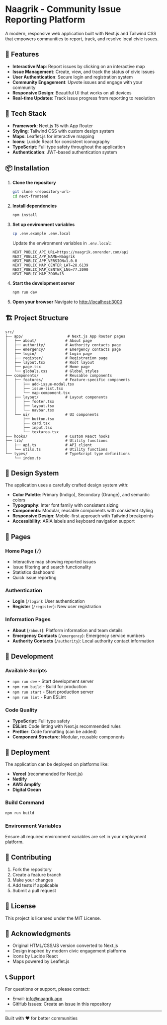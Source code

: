 # Naagrik - Community Issue Reporting Platform

A modern, responsive web application built with Next.js and Tailwind CSS that empowers communities to report, track, and resolve local civic issues.

## 🌟 Features

- **Interactive Map**: Report issues by clicking on an interactive map
- **Issue Management**: Create, view, and track the status of civic issues
- **User Authentication**: Secure login and registration system
- **Community Engagement**: Upvote issues and engage with your community
- **Responsive Design**: Beautiful UI that works on all devices
- **Real-time Updates**: Track issue progress from reporting to resolution

## 🚀 Tech Stack

- **Framework**: Next.js 15 with App Router
- **Styling**: Tailwind CSS with custom design system
- **Maps**: Leaflet.js for interactive mapping
- **Icons**: Lucide React for consistent iconography
- **TypeScript**: Full type safety throughout the application
- **Authentication**: JWT-based authentication system

## 📦 Installation

1. **Clone the repository**
   ```bash
   git clone <repository-url>
   cd next-frontend
   ```

2. **Install dependencies**
   ```bash
   npm install
   ```

3. **Set up environment variables**
   ```bash
   cp .env.example .env.local
   ```
   
   Update the environment variables in `.env.local`:
   ```env
   NEXT_PUBLIC_API_URL=https://naagrik.onrender.com/api
   NEXT_PUBLIC_APP_NAME=Naagrik
   NEXT_PUBLIC_APP_VERSION=1.0.0
   NEXT_PUBLIC_MAP_CENTER_LAT=28.6139
   NEXT_PUBLIC_MAP_CENTER_LNG=77.2090
   NEXT_PUBLIC_MAP_ZOOM=13
   ```

4. **Start the development server**
   ```bash
   npm run dev
   ```

5. **Open your browser**
   Navigate to [http://localhost:3000](http://localhost:3000)

## 🏗️ Project Structure

```
src/
├── app/                    # Next.js App Router pages
│   ├── about/             # About page
│   ├── authority/         # Authority contacts page
│   ├── emergency/         # Emergency contacts page
│   ├── login/             # Login page
│   ├── register/          # Registration page
│   ├── layout.tsx         # Root layout
│   ├── page.tsx           # Home page
│   └── globals.css        # Global styles
├── components/            # Reusable components
│   ├── features/          # Feature-specific components
│   │   ├── add-issue-modal.tsx
│   │   ├── issue-list.tsx
│   │   └── map-component.tsx
│   ├── layout/            # Layout components
│   │   ├── footer.tsx
│   │   ├── layout.tsx
│   │   └── navbar.tsx
│   └── ui/                # UI components
│       ├── button.tsx
│       ├── card.tsx
│       ├── input.tsx
│       └── textarea.tsx
├── hooks/                 # Custom React hooks
├── lib/                   # Utility functions
│   ├── api.ts             # API client
│   └── utils.ts           # Utility functions
└── types/                 # TypeScript type definitions
    └── index.ts
```

## 🎨 Design System

The application uses a carefully crafted design system with:

- **Color Palette**: Primary (Indigo), Secondary (Orange), and semantic colors
- **Typography**: Inter font family with consistent sizing
- **Components**: Modular, reusable components with consistent styling
- **Responsive Design**: Mobile-first approach with Tailwind breakpoints
- **Accessibility**: ARIA labels and keyboard navigation support

## 📱 Pages

### Home Page (`/`)
- Interactive map showing reported issues
- Issue filtering and search functionality
- Statistics dashboard
- Quick issue reporting

### Authentication
- **Login** (`/login`): User authentication
- **Register** (`/register`): New user registration

### Information Pages
- **About** (`/about`): Platform information and team details
- **Emergency Contacts** (`/emergency`): Emergency service numbers
- **Authority Contacts** (`/authority`): Local authority contact information

## 🔧 Development

### Available Scripts

- `npm run dev` - Start development server
- `npm run build` - Build for production
- `npm run start` - Start production server
- `npm run lint` - Run ESLint

### Code Quality

- **TypeScript**: Full type safety
- **ESLint**: Code linting with Next.js recommended rules
- **Prettier**: Code formatting (can be added)
- **Component Structure**: Modular, reusable components

## 🚀 Deployment

The application can be deployed on platforms like:

- **Vercel** (recommended for Next.js)
- **Netlify**
- **AWS Amplify**
- **Digital Ocean**

### Build Command
```bash
npm run build
```

### Environment Variables
Ensure all required environment variables are set in your deployment platform.

## 🤝 Contributing

1. Fork the repository
2. Create a feature branch
3. Make your changes
4. Add tests if applicable
5. Submit a pull request

## 📄 License

This project is licensed under the MIT License.

## 🙏 Acknowledgments

- Original HTML/CSS/JS version converted to Next.js
- Design inspired by modern civic engagement platforms
- Icons by Lucide React
- Maps powered by Leaflet.js

## 📞 Support

For questions or support, please contact:
- Email: info@naagrik.app
- GitHub Issues: Create an issue in this repository

---

Built with ❤️ for better communities
